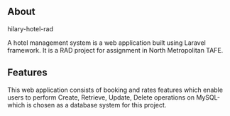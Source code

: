
## About 
hilary-hotel-rad

A hotel management system is a web application built using Laravel framework. It is a RAD project for assignment in North Metropolitan TAFE.

## Features

This web application consists of booking and rates features which enable users to perform Create, Retrieve, Update, Delete operations on MySQL-which is chosen as a database system for this project.


